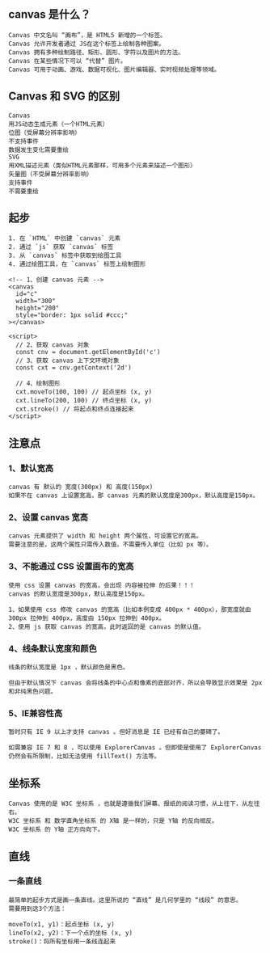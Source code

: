 ## canvas 是什么？
    Canvas 中文名叫 “画布”，是 HTML5 新增的一个标签。
    Canvas 允许开发者通过 JS在这个标签上绘制各种图案。
    Canvas 拥有多种绘制路径、矩形、圆形、字符以及图片的方法。
    Canvas 在某些情况下可以 “代替” 图片。
    Canvas 可用于动画、游戏、数据可视化、图片编辑器、实时视频处理等领域。

## Canvas 和 SVG 的区别

	Canvas 
	用JS动态生成元素（一个HTML元素）	 
	位图（受屏幕分辨率影响）
	不支持事件
	数据发生变化需要重绘
	SVG
	用XML描述元素（类似HTML元素那样，可用多个元素来描述一个图形）
	矢量图（不受屏幕分辨率影响）
	支持事件
	不需要重绘

## 起步

	1. 在 `HTML` 中创建 `canvas` 元素
	2. 通过 `js` 获取 `canvas` 标签
	3. 从 `canvas` 标签中获取到绘图工具
	4. 通过绘图工具，在 `canvas` 标签上绘制图形
```
<!-- 1、创建 canvas 元素 -->
<canvas
  id="c"
  width="300"
  height="200"
  style="border: 1px solid #ccc;"
></canvas>

<script>
  // 2、获取 canvas 对象
  const cnv = document.getElementById('c')
  // 3、获取 canvas 上下文环境对象
  const cxt = cnv.getContext('2d')

  // 4、绘制图形
  cxt.moveTo(100, 100) // 起点坐标 (x, y)
  cxt.lineTo(200, 100) // 终点坐标 (x, y)
  cxt.stroke() // 将起点和终点连接起来
</script>
```

## 注意点

### 1、默认宽高
	canvas 有 默认的 宽度(300px) 和 高度(150px)
	如果不在 canvas 上设置宽高，那 canvas 元素的默认宽度是300px，默认高度是150px。


### 2、设置 canvas 宽高
	canvas 元素提供了 width 和 height 两个属性，可设置它的宽高。
	需要注意的是，这两个属性只需传入数值，不需要传入单位（比如 px 等）。

### 3、不能通过 CSS 设置画布的宽高

	使用 css 设置 canvas 的宽高，会出现 内容被拉伸 的后果！！！
	canvas 的默认宽度是300px，默认高度是150px。
	
	1、如果使用 css 修改 canvas 的宽高（比如本例变成 400px * 400px），那宽度就由 300px 拉伸到 400px，高度由 150px 拉伸到 400px。
	2、使用 js 获取 canvas 的宽高，此时返回的是 canvas 的默认值。
### 4、线条默认宽度和颜色

	线条的默认宽度是 1px ，默认颜色是黑色。
	
	但由于默认情况下 canvas 会将线条的中心点和像素的底部对齐，所以会导致显示效果是 2px 和非纯黑色问题。
###  5、IE兼容性高

	暂时只有 IE 9 以上才支持 canvas 。但好消息是 IE 已经有自己的墓碑了。
	
	如需兼容 IE 7 和 8 ，可以使用 ExplorerCanvas 。但即使是使用了 ExplorerCanvas  仍然会有所限制，比如无法使用 fillText() 方法等。
## 坐标系

	Canvas 使用的是 W3C 坐标系 ，也就是遵循我们屏幕、报纸的阅读习惯，从上往下，从左往右。
	W3C 坐标系 和 数学直角坐标系 的 X轴 是一样的，只是 Y轴 的反向相反。
	W3C 坐标系 的 Y轴 正方向向下。
## 直线

### 一条直线
	最简单的起步方式是画一条直线。这里所说的 “直线” 是几何学里的 “线段” 的意思。
	需要用到这3个方法：
	
	moveTo(x1, y1)：起点坐标 (x, y)
	lineTo(x2, y2)：下一个点的坐标 (x, y)
	stroke()：将所有坐标用一条线连起来
